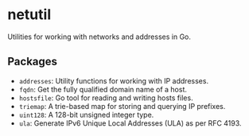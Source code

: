 # netutil

Utilities for working with networks and addresses in Go.

## Packages

- `addresses`: Utility functions for working with IP addresses.
- `fqdn`: Get the fully qualified domain name of a host.
- `hostsfile`: Go tool for reading and writing hosts files.
- `triemap`: A trie-based map for storing and querying IP prefixes.
- `uint128`: A 128-bit unsigned integer type.
- `ula`: Generate IPv6 Unique Local Addresses (ULA) as per RFC 4193.